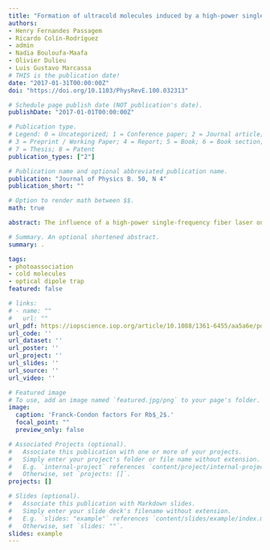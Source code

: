 ```yaml
---
title: "Formation of ultracold molecules induced by a high-power single-frequency fiber laser"
authors:
- Henry Fernandes Passagem
- Ricardo Colín-Rodríguez
- admin
- Nadia Bouloufa-Maafa
- Olivier Dulieu
- Luis Gustavo Marcassa
# THIS is the publication date!
date: "2017-01-31T00:00:00Z" 
doi: "https://doi.org/10.1103/PhysRevE.100.032313"

# Schedule page publish date (NOT publication's date).
publishDate: "2017-01-01T00:00:00Z"

# Publication type.
# Legend: 0 = Uncategorized; 1 = Conference paper; 2 = Journal article;
# 3 = Preprint / Working Paper; 4 = Report; 5 = Book; 6 = Book section;
# 7 = Thesis; 8 = Patent
publication_types: ["2"]

# Publication name and optional abbreviated publication name.
publication: "Journal of Physics B. 50, N 4"
publication_short: ""

# Option to render math between $$.
math: true

abstract: The influence of a high-power single-frequency fiber laser on the formation of ultracold 85Rb2 molecules is investigated as a function of its frequency (in the 1062–1070 nm range) in a magneto-optical trap. We find evidence for the formation of ground-state 85Rb2 molecules in low vibrational levels ($v\leqslant 20$) with a maximal rate of 104 s−1, induced by short-range photoassociation by the fiber laser followed by spontaneous emission. When this laser is used to set up a dipole trap, we measure an atomic loss rate at a wavelength far from the PA resonances, only four times smaller than that observed at a PA resonance wavelength. This work may have important consequences for atom trapping using lasers around the conventional 1064 nm wavelength.

# Summary. An optional shortened abstract.
summary: .

tags:
- photoassociation
- cold molecules
- optical dipole trap
featured: false

# links:
# - name: ""
#   url: ""
url_pdf: https://iopscience.iop.org/article/10.1088/1361-6455/aa5a6e/pdf
url_code: ''
url_dataset: ''
url_poster: ''
url_project: ''
url_slides: ''
url_source: ''
url_video: ''

# Featured image
# To use, add an image named `featured.jpg/png` to your page's folder. 
image:
  caption: 'Franck-Condon factors For Rb$_2$.'
  focal_point: ""
  preview_only: false

# Associated Projects (optional).
#   Associate this publication with one or more of your projects.
#   Simply enter your project's folder or file name without extension.
#   E.g. `internal-project` references `content/project/internal-project/index.md`.
#   Otherwise, set `projects: []`.
projects: []

# Slides (optional).
#   Associate this publication with Markdown slides.
#   Simply enter your slide deck's filename without extension.
#   E.g. `slides: "example"` references `content/slides/example/index.md`.
#   Otherwise, set `slides: ""`.
slides: example
---
```


<!--{{% callout note %}}
Click the *Cite* button above to demo the feature to enable visitors to import publication metadata into their reference management software.
{{% /callout %}}

{{% callout note %}}
Click the *Slides* button above to demo Academic's Markdown slides feature.
{{% /callout %}} -->

<!--- Supplementary notes can be added here, including [code and math](https://sourcethemes.com/academic/docs/writing-markdown-latex/). -->
